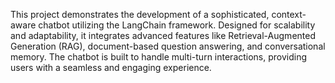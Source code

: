 This project demonstrates the development of a sophisticated, context-aware chatbot utilizing the LangChain framework. Designed for scalability and adaptability, it integrates advanced features like Retrieval-Augmented Generation (RAG), document-based question answering, and conversational memory. The chatbot is built to handle multi-turn interactions, providing users with a seamless and engaging experience.
